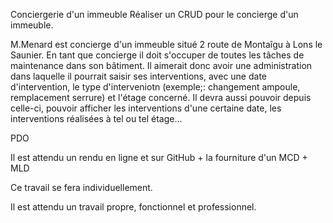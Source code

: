 <!-- # projet_concergerie -->
Conciergerie d'un immeuble
Réaliser un CRUD pour le concierge d'un immeuble.

M.Menard est concierge d'un immeuble situé 2 route de Montaîgu à Lons le Saunier.
En tant que concierge il doit s'occuper de toutes les tâches de maintenance dans son bâtiment.
Il aimerait donc avoir une administration dans laquelle il pourrait saisir ses interventions, avec une date d'intervention, le type d'interveniotn (exemple;: changement ampoule, remplacement serrure) et l'étage concerné.
Il devra aussi pouvoir depuis celle-ci, pouvoir afficher les interventions d'une certaine date, les interventions réalisées à tel ou tel étage...

<!-- //PISTE  -->
PDO

Il est attendu un rendu en ligne et sur GitHub + la fourniture d'un MCD + MLD

Ce travail se fera individuellement.

Il est attendu un travail propre, fonctionnel et professionnel.

